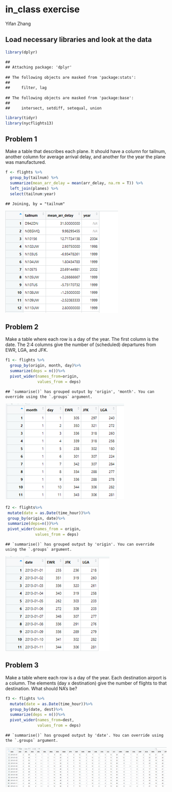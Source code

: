 in\_class exercise
================
Yifan Zhang

## Load necessary libraries and look at the data

``` r
library(dplyr)
```

    ## 
    ## Attaching package: 'dplyr'

    ## The following objects are masked from 'package:stats':
    ## 
    ##     filter, lag

    ## The following objects are masked from 'package:base':
    ## 
    ##     intersect, setdiff, setequal, union

``` r
library(tidyr)
library(nycflights13)
```

## Problem 1

Make a table that describes each plane. It should have a column for
tailnum, another column for average arrival delay, and another for the
year the plane was manufactured.

``` r
f <- flights %>%
  group_by(tailnum) %>%
  summarize(mean_arr_delay = mean(arr_delay, na.rm = T)) %>%
  left_join(planes) %>%
  select(tailnum:year)
```

    ## Joining, by = "tailnum"

![unchanged image](f.png)

## Problem 2

Make a table where each row is a day of the year. The first column is
the date. The 2:4 columns give the number of (scheduled) departures from
EWR, LGA, and JFK.

``` r
f1 <- flights %>%
  group_by(origin, month, day)%>%
  summarize(deps = n())%>%
  pivot_wider(names_from=origin,
              values_from = deps)
```

    ## `summarise()` has grouped output by 'origin', 'month'. You can override using the `.groups` argument.

![unchanged image](f1.png)

``` r
f2 <- flights%>%
 mutate(date = as.Date(time_hour))%>%
 group_by(origin, date)%>%
 summarize(deps=n())%>%
 pivot_wider(names_from = origin, 
             values_from = deps) 
```

    ## `summarise()` has grouped output by 'origin'. You can override using the `.groups` argument.

![unchanged image](f2.png)

## Problem 3

Make a table where each row is a day of the year. Each destination
airport is a column. The elements (day x destination) give the number of
flights to that destination. What should NA’s be?

``` r
f3 <- flights %>%
  mutate(date = as.Date(time_hour))%>%
  group_by(date, dest)%>%
  summarize(deps = n())%>%
  pivot_wider(names_from=dest,
              values_from = deps)
```

    ## `summarise()` has grouped output by 'date'. You can override using the `.groups` argument.

![unchanged image](f3.png)
